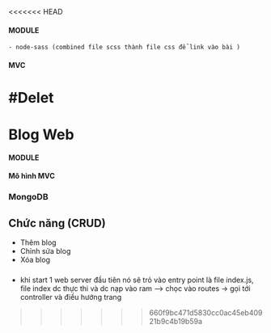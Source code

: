 
<<<<<<< HEAD

#### MODULE 
    - node-sass (combined file scss thành file css để link vào bài )
#### MVC


#Delet
=======
# Blog Web

#### MODULE 
#### Mô hình MVC
### MongoDB
## Chức năng (CRUD)
- Thêm blog
- Chỉnh sửa blog
- Xóa blog

###
- khi start 1 web server
    đầu tiên nó sẽ trỏ vào entry point là file index.js, file index dc thực thi và dc nạp vào ram --> chọc vào routes -> gọi tới controller và điều hướng trang


>>>>>>> 660f9bc471d5830cc0ac45eb40921b9c4b19b59a
 


 
